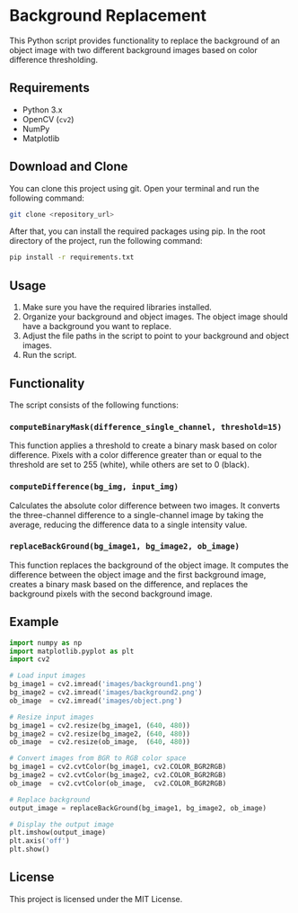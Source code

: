 # Background Replacement

This Python script provides functionality to replace the background of an object image with two different background images based on color difference thresholding.

## Requirements

- Python 3.x
- OpenCV (`cv2`)
- NumPy
- Matplotlib

## Download and Clone

You can clone this project using git. Open your terminal and run the following command:

```bash
git clone <repository_url>

```
After that, you can install the required packages using pip. In the root directory of the project, run the following command:

```bash
pip install -r requirements.txt

```
## Usage

1. Make sure you have the required libraries installed.
2. Organize your background and object images. The object image should have a background you want to replace.
3. Adjust the file paths in the script to point to your background and object images.
4. Run the script.

## Functionality

The script consists of the following functions:

### `computeBinaryMask(difference_single_channel, threshold=15)`

This function applies a threshold to create a binary mask based on color difference. Pixels with a color difference greater than or equal to the threshold are set to 255 (white), while others are set to 0 (black).

### `computeDifference(bg_img, input_img)`

Calculates the absolute color difference between two images. It converts the three-channel difference to a single-channel image by taking the average, reducing the difference data to a single intensity value.

### `replaceBackGround(bg_image1, bg_image2, ob_image)`

This function replaces the background of the object image. It computes the difference between the object image and the first background image, creates a binary mask based on the difference, and replaces the background pixels with the second background image.

## Example

```python
import numpy as np
import matplotlib.pyplot as plt
import cv2

# Load input images
bg_image1 = cv2.imread('images/background1.png')
bg_image2 = cv2.imread('images/background2.png')
ob_image  = cv2.imread('images/object.png')

# Resize input images
bg_image1 = cv2.resize(bg_image1, (640, 480))
bg_image2 = cv2.resize(bg_image2, (640, 480))
ob_image  = cv2.resize(ob_image,  (640, 480))

# Convert images from BGR to RGB color space
bg_image1 = cv2.cvtColor(bg_image1, cv2.COLOR_BGR2RGB)
bg_image2 = cv2.cvtColor(bg_image2, cv2.COLOR_BGR2RGB)
ob_image  = cv2.cvtColor(ob_image,  cv2.COLOR_BGR2RGB)

# Replace background
output_image = replaceBackGround(bg_image1, bg_image2, ob_image)

# Display the output image
plt.imshow(output_image)
plt.axis('off')
plt.show()
```
## License

This project is licensed under the MIT License.

